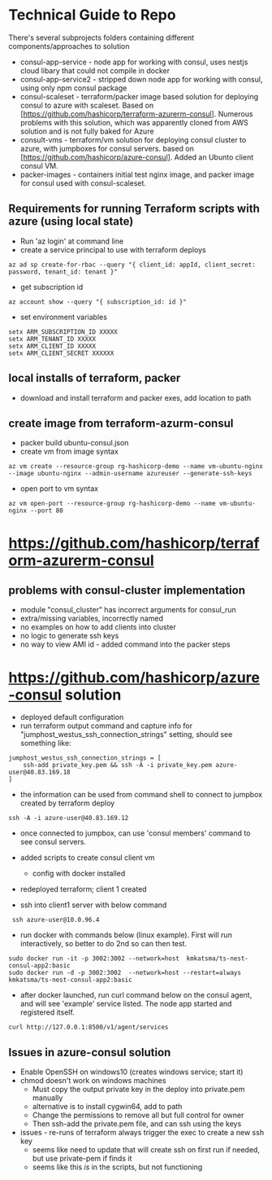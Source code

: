 # Technical Guide to Repo

There's several subprojects folders containing different components/approaches to solution

- consul-app-service - node app for working with consul, uses nestjs cloud libary that could not compile in docker
- consul-app-service2 - stripped down node app for working with consul, using only npm consul package
- consul-scaleset - terraform/packer image based solution for deploying consul to azure with scaleset. Based on [https://github.com/hashicorp/terraform-azurerm-consul]. Numerous problems with this solution, which was apparently cloned from AWS solution and is not fully baked for Azure
- consult-vms - terraform/vm solution for deploying consul cluster to azure, with jumpboxes for consul servers. based on [https://github.com/hashicorp/azure-consul]. Added an Ubunto client consul VM.
- packer-images - containers initial test nginx image, and packer image for consul used with consul-scaleset.

## Requirements for running Terraform scripts with azure (using local state)

- Run 'az login' at command line
- create a service principal to use with terraform deploys

```
az ad sp create-for-rbac --query "{ client_id: appId, client_secret: password, tenant_id: tenant }"
```

- get subscription id

```
az account show --query "{ subscription_id: id }"
```

- set environment variables

```
setx ARM_SUBSCRIPTION_ID XXXXX
setx ARM_TENANT_ID XXXXX
setx ARM_CLIENT_ID XXXXX
setx ARM_CLIENT_SECRET XXXXXX
```

## local installs of terraform, packer

- download and install terraform and packer exes, add location to path

## create image from terraform-azurm-consul

- packer build ubuntu-consul.json
- create vm from image syntax

```
az vm create --resource-group rg-hashicorp-demo --name vm-ubuntu-nginx --image ubuntu-nginx --admin-username azureuser --generate-ssh-keys
```

- open port to vm syntax

```
az vm open-port --resource-group rg-hashicorp-demo --name vm-ubuntu-nginx --port 80
```

# https://github.com/hashicorp/terraform-azurerm-consul

## problems with consul-cluster implementation

- module "consul_cluster" has incorrect arguments for consul_run
- extra/missing variables, incorrectly named
- no examples on how to add clients into cluster
- no logic to generate ssh keys
- no way to view AMI id - added command into the packer steps

# https://github.com/hashicorp/azure-consul solution

- deployed default configuration
- run terraform output command and capture info for "jumphost_westus_ssh_connection_strings" setting, should see something like:

```
jumphost_westus_ssh_connection_strings = [
    ssh-add private_key.pem && ssh -A -i private_key.pem azure-user@40.83.169.18
]
```

- the information can be used from command shell to connect to jumpbox created by terraform deploy

```
ssh -A -i azure-user@40.83.169.12
```

- once connected to jumpbox, can use 'consul members' command to see consul servers.

- added scripts to create consul client vm
  - config with docker installed
- redeployed terraform; client 1 created
- ssh into client1 server with below command

```
 ssh azure-user@10.0.96.4
```

- run docker with commands below (linux example). First will run interactively, so better to do 2nd so can then test.

```
sudo docker run -it -p 3002:3002 --network=host  kmkatsma/ts-nest-consul-app2:basic
sudo docker run -d -p 3002:3002  --network=host --restart=always kmkatsma/ts-nest-consul-app2:basic
```

- after docker launched, run curl command below on the consul agent, and will see 'example' service listed. The node app started and registered itself.

```
curl http://127.0.0.1:8500/v1/agent/services
```

## Issues in azure-consul solution

- Enable OpenSSH on windows10 (creates windows service; start it)
- chmod doesn't work on windows machines
  - Must copy the output private key in the deploy into private.pem manually
  - alternative is to install cygwin64, add to path
  - Change the permissions to remove all but full control for owner
  - Then ssh-add the private.pem file, and can ssh using the keys
- issues - re-runs of terraform always trigger the exec to create a new ssh key
  - seems like need to update that will create ssh on first run if needed, but use private-pem if finds it
  - seems like this _is_ in the scripts, but not functioning
